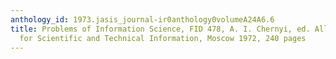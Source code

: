 ```yaml
---
anthology_id: 1973.jasis_journal-ir0anthology0volumeA24A6.6
title: Problems of Information Science, FID 478, A. I. Chernyi, ed. All-Union Institute
  for Scientific and Technical Information, Moscow 1972, 240 pages
---
```

